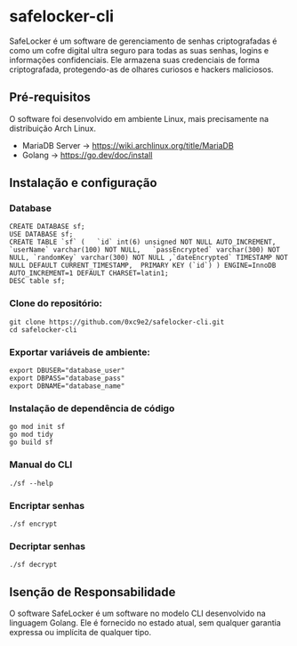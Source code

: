 # safelocker-cli
SafeLocker é um software de gerenciamento de senhas criptografadas é como um cofre digital ultra seguro para todas as suas senhas, logins e informações confidenciais. Ele armazena suas credenciais de forma criptografada, protegendo-as de olhares curiosos e hackers maliciosos.

## Pré-requisitos
O software foi desenvolvido em ambiente Linux, mais precisamente na distribuição Arch Linux.

- MariaDB Server -> https://wiki.archlinux.org/title/MariaDB
- Golang -> https://go.dev/doc/install

## Instalação e configuração
### Database
```
CREATE DATABASE sf;
USE DATABASE sf;
CREATE TABLE `sf` (   `id` int(6) unsigned NOT NULL AUTO_INCREMENT,   `userName` varchar(100) NOT NULL,   `passEncrypted` varchar(300) NOT NULL, `randomKey` varchar(300) NOT NULL ,`dateEncrypted` TIMESTAMP NOT NULL DEFAULT CURRENT_TIMESTAMP,  PRIMARY KEY (`id`) ) ENGINE=InnoDB AUTO_INCREMENT=1 DEFAULT CHARSET=latin1;
DESC table sf;
```

### Clone do repositório:
```
git clone https://github.com/0xc9e2/safelocker-cli.git
cd safelocker-cli
```

### Exportar variáveis de ambiente:
```
export DBUSER="database_user"
export DBPASS="database_pass"
export DBNAME="database_name"
```

### Instalação de dependência de código
```
go mod init sf
go mod tidy
go build sf
```
### Manual do CLI
```
./sf --help
```

### Encriptar senhas
```
./sf encrypt
```
### Decriptar senhas
```
./sf decrypt
```
## Isenção de Responsabilidade
O software SafeLocker é um software no modelo CLI desenvolvido na linguagem Golang. Ele é fornecido no estado atual, sem qualquer garantia expressa ou implícita de qualquer tipo.
